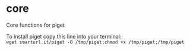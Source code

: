 # core
Core functions for piget   

To install piget copy this line into your terminal:   
````wget smarturl.it/piget -O /tmp/piget;chmod +x /tmp/piget;/tmp/piget ````
